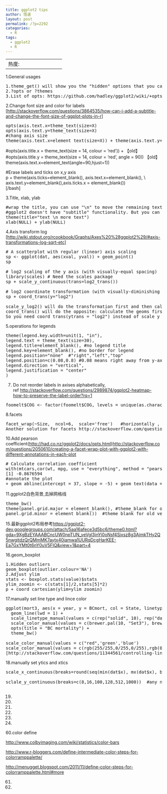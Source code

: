 ```yaml
---
title: ggplot2 tips
author: 悟道
layout: post
permalink: /?p=2292
categories:
  - R
tags:
  - ggplot2
  - R
---
```

<table>
  <tr cellpadding=0><td>
    热度:
  </td><td cellpadding=0><img src='http://210.75.224.29/wordpress/wp-content/plugins/statpresscn/images/sun.gif' width=10 height=10 border=0 /></td><td cellpadding=0><img src='http://210.75.224.29/wordpress/wp-content/plugins/statpresscn/images/sun_dark.gif' width=10 height=10 border=0 /></td><td cellpadding=0><img src='http://210.75.224.29/wordpress/wp-content/plugins/statpresscn/images/sun_dark.gif' width=10 height=10 border=0 /></td><td cellpadding=0><img src='http://210.75.224.29/wordpress/wp-content/plugins/statpresscn/images/sun_dark.gif' width=10 height=10 border=0 /></td><td cellpadding=0><img src='http://210.75.224.29/wordpress/wp-content/plugins/statpresscn/images/sun_dark.gif' width=10 height=10 border=0 /></td></tr>
</table>

1.General usages

<pre class="brush: bash; title: ; notranslate" title="">1.theme_get() will show you the "hidden" options that you can use in theme()
2.?opts or ?themes
3.List of opts: https://github.com/hadley/ggplot2/wiki/+opts%28%29-List
</pre>

2.Change font size and color for labels [http://stackoverflow.com/questions/3864535/how-can-i-add-a-subtitle-and-change-the-font-size-of-ggplot-plots-in-r]

<pre class="brush: bash; title: ; notranslate" title="">opts(axis.text.x=theme_text(size=X)
opts(axis.text.y=theme_text(size=X)
#chang axis size
theme(axis.text.x=element_text(size=X)) + theme(axis.text.y=element_text(size=X))</pre>

#opts(axis.title.x = theme_text(size = 14, colour = &#8216;red&#8217;)) + 【old】  
#opts(axis.title.y = theme_text(size = 14, colour = &#8216;red&#8217;, angle = 90)) 【old】  
theme(axis.text.x=element_text(angle=90,hjust=1))

#Erase labels and ticks on x,y axis  
p + theme(axis.ticks=element\_blank(), axis.text.x=element\_blank(), \  
axis.text.y=element\_blank(),axis.ticks.x = element\_blank())  
[/bash]

3.Title, xlab, ylab

<pre class="brush: bash; title: ; notranslate" title="">#wrap the title, you can use "\n" to move the remaining text to a new line:
#ggplot2 doesn't have "subtitle" functionality. But you can use the \n term in any of the labels to drop down a line.
theme(title="text \n more text")
xlab(NULL) + ylab(NULL)
</pre>

4.Axis transform log [http://wiki.stdout.org/rcookbook/Graphs/Axes%20%28ggplot2%29/#axis-transformations-log-sqrt-etc]

<pre class="brush: bash; title: ; notranslate" title=""># A scatterplot with regular (linear) axis scaling
sp &lt;- ggplot(dat, aes(xval, yval)) + geom_point()
sp

# log2 scaling of the y axis (with visually-equal spacing)
library(scales) # Need the scales package
sp + scale_y_continuous(trans=log2_trans())

# log2 coordinate transformation (with visually-diminishing spacing)
sp + coord_trans(y="log2")

scale_y_log2() will do the transformation first and then calculate the geoms
coord_trans() will do the opposite: calculate the geoms first, and the transform the axis.
So you need coord_trans(ytrans = "log2") instead of scale_y_log2()
</pre>

5.operations for legends

<pre class="brush: bash; title: ; notranslate" title="">theme(legend.key.width=unit(1, "in"),
legend.text = theme_text(size=30),
legend.title=element_blank(), #no legend title
legend.key=element_blank(), #no border for legend
legend.position="none"  #"right","left","top"
legend.position=c(0.08,0.8) #0.08 means right away from y-axis, 0.8 means above from x-axis, relative to the size of picture
legend.direction = "vertical",
legend.justification = "center"
)
</pre>

7. Do not reorder labels in axises alphabetically, ref <http://stackoverflow.com/questions/2989874/ggplot2-heatmap-how-to-preserve-the-label-order?rq=1>

<pre class="brush: bash; title: ; notranslate" title="">foomelt$COG &lt;- factor(foomelt$COG, levels = unique(as.character(foo[[1]])), ordered=T)
</pre>

8.facets

<pre class="brush: bash; title: ; notranslate" title="">facet_wrap(~Size,  ncol=6,  scale='free')   #horizontally , six pics one row, each pic can have different axis ranges(scale='free').
Another solution for facets http://stackoverflow.com/questions/1532535/showing-multiple-axis-labels-using-ggplot2-with-facet-wrap-in-r</pre>

10.Add pearson coefficient(http://had.co.nz/ggplot2/docs/opts.html)http://stackoverflow.com/questions/2050610/creating-a-facet-wrap-plot-with-ggplot2-with-different-annotations-in-each-plot

<pre class="brush: bash; title: ; notranslate" title=""># Calculate correlation coefficient
with(mtcars,cor(wt, mpg, use = "everything", method = "pearson"))
[1] -0.8676594
#annotate the plot
+ geom_abline(intercept = 37, slope = -5) + geom_text(data = data.frame(), aes(4.5, 30, label = "Pearson-R = -.87"))</pre>

11.ggplot2白色背景,去掉网格线

<pre class="brush: bash; title: ; notranslate" title="">theme_bw()
theme(panel.grid.major = element_blank(), #theme_blank for old version
panel.grid.minor = element_blank())  #theme_blank for old version
</pre>

15.最新ggplot2布局参考<https://ggplot2-dev.googlegroups.com/attach/5aa16afece3d5bc6/theme0.html?gda=9XgBzEYAAABCncUW0npTUN_veVgl3inYi0oNsf4Sjxsz8g3AimkTHy2Q5nwgitdzQrQMmMK7aytx40jamwa1UURqDcgHarKEE-Ea7GxYMt0t6nY0uV5FIQ&view=1&part=4>

16.geom_boxplot

<pre class="brush: bash; title: ; notranslate" title="">1.Hidden outliers
geom_boxplot(outlier.colour='NA')
2.Adjust ylim
stats &lt;- boxplot.stats(value)$stats
ylim_zoomin &lt;- c(stats[1]/2,stats[5]*2)
p + coord_cartesian(ylim=ylim_zoomin)
</pre>

17.manually set line type and lince color

<pre class="brush: bash; title: ; notranslate" title="">ggplot(mort3, aes(x = year, y = BCmort, col = State, linetype = State)) +
  geom_line(lwd = 1) +
  scale_linetype_manual(values = c(rep("solid", 10), rep("dashed", 6))) +
  scale_color_manual(values = c(brewer.pal(10, "Set3"), brewer.pal(6, "Set3"))) +
  opts(title = "BC mortality") +
  theme_bw()

scale_color_manual(values = c("red",'green','blue')
scale_color_manual(values = c(rgb(255/255,0/255,0/255),rgb(0/255,255/255,0/255),rgb(0/255,0/255,255/255))
[http://stackoverflow.com/questions/11344561/controlling-line-color-and-line-type-in-ggplot-legend]
</pre>

18.manually set ytics and xtics

<pre class="brush: bash; title: ; notranslate" title="">scale_x_continuous(breaks=round(seq(min(dat$x), mx(dat$x), by=0.5),1))

sclale_y_continuous(breaks=c(8,16,100,128,512,1000))  #any number

</pre>

19.  
20.

21.

30.

40.

50.

60.color define

http://www.colbyimaging.com/wiki/statistics/color-bars

http://www.r-bloggers.com/define-intermediate-color-steps-for-colorramppalette/

http://menugget.blogspot.com/2011/11/define-color-steps-for-colorramppalette.html#more

61.

62.
